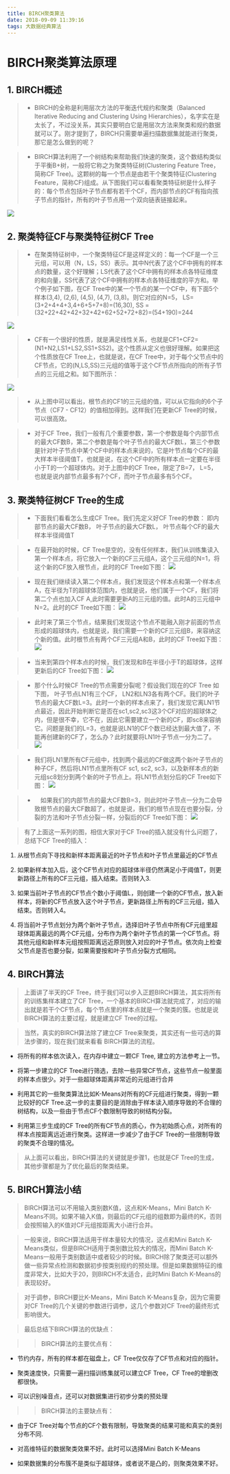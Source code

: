 ```yaml
---
title: BIRCH聚类算法
date: 2018-09-09 11:39:16
tags: 大数据经典算法
---
```

# BIRCH聚类算法原理

## 1. BIRCH概述
>+ BIRCH的全称是利用层次方法的平衡迭代规约和聚类（Balanced Iterative Reducing and Clustering Using Hierarchies），名字实在是太长了，不过没关系，其实只要明白它是用层次方法来聚类和规约数据就可以了。刚才提到了，BIRCH只需要单遍扫描数据集就能进行聚类，那它是怎么做到的呢？

>+ BIRCH算法利用了一个树结构来帮助我们快速的聚类，这个数结构类似于平衡B+树，一般将它称之为聚类特征树(Clustering Feature Tree，简称CF Tree)。这颗树的每一个节点是由若干个聚类特征(Clustering Feature，简称CF)组成。从下图我们可以看看聚类特征树是什么样子的：每个节点包括叶子节点都有若干个CF，而内部节点的CF有指向孩子节点的指针，所有的叶子节点用一个双向链表链接起来。
 
![](https://images2015.cnblogs.com/blog/1042406/201612/1042406-20161214141510979-1110473944.png)

## 2. 聚类特征CF与聚类特征树CF Tree
>+ 在聚类特征树中，一个聚类特征CF是这样定义的：每一个CF是一个三元组，可以用（N，LS，SS）表示。其中N代表了这个CF中拥有的样本点的数量，这个好理解；LS代表了这个CF中拥有的样本点各特征维度的和向量，SS代表了这个CF中拥有的样本点各特征维度的平方和。举个例子如下图，在CF Tree中的某一个节点的某一个CF中，有下面5个样本(3,4), (2,6), (4,5), (4,7), (3,8)。则它对应的N=5， LS=(3+2+4+4+3,4+6+5+7+8)=(16,30), SS =(32+22+42+42+32+42+62+52+72+82)=(54+190)=244

![](https://images2015.cnblogs.com/blog/1042406/201612/1042406-20161214142636542-611911122.png)

>+ CF有一个很好的性质，就是满足线性关系，也就是CF1+CF2=(N1+N2,LS1+LS2,SS1+SS2)。这个性质从定义也很好理解。如果把这个性质放在CF Tree上，也就是说，在CF Tree中，对于每个父节点中的CF节点，它的(N,LS,SS)三元组的值等于这个CF节点所指向的所有子节点的三元组之和。如下图所示：

![](https://images2015.cnblogs.com/blog/1042406/201612/1042406-20161214143717151-481214189.png)

>+ 从上图中可以看出，根节点的CF1的三元组的值，可以从它指向的6个子节点（CF7 - CF12）的值相加得到。这样我们在更新CF Tree的时候，可以很高效。

>+ 对于CF Tree，我们一般有几个重要参数，第一个参数是每个内部节点的最大CF数B，第二个参数是每个叶子节点的最大CF数L，第三个参数是针对叶子节点中某个CF中的样本点来说的，它是叶节点每个CF的最大样本半径阈值T，也就是说，在这个CF中的所有样本点一定要在半径小于T的一个超球体内。对于上图中的CF Tree，限定了B=7， L=5， 也就是说内部节点最多有7个CF，而叶子节点最多有5个CF。

## 3. 聚类特征树CF Tree的生成

>+ 下面我们看看怎么生成CF Tree。我们先定义好CF Tree的参数： 即内部节点的最大CF数B， 叶子节点的最大CF数L， 叶节点每个CF的最大样本半径阈值T

>+ 在最开始的时候，CF Tree是空的，没有任何样本，我们从训练集读入第一个样本点，将它放入一个新的CF三元组A，这个三元组的N=1，将这个新的CF放入根节点，此时的CF Tree如下图：
![](https://images2015.cnblogs.com/blog/1042406/201612/1042406-20161214145741042-147956564.png)

>+ 现在我们继续读入第二个样本点，我们发现这个样本点和第一个样本点A，在半径为T的超球体范围内，也就是说，他们属于一个CF，我们将第二个点也加入CF A,此时需要更新A的三元组的值。此时A的三元组中N=2。此时的CF Tree如下图：
![](https://images2015.cnblogs.com/blog/1042406/201612/1042406-20161214150223589-1415245002.png)

>+ 此时来了第三个节点，结果我们发现这个节点不能融入刚才前面的节点形成的超球体内，也就是说，我们需要一个新的CF三元组B，来容纳这个新的值。此时根节点有两个CF三元组A和B，此时的CF Tree如下图：
![](https://images2015.cnblogs.com/blog/1042406/201612/1042406-20161214150650073-546336265.png)

>+ 当来到第四个样本点的时候，我们发现和B在半径小于T的超球体，这样更新后的CF Tree如下图：
![](https://images2015.cnblogs.com/blog/1042406/201612/1042406-20161214150838964-947659827.png)

>+ 那个什么时候CF Tree的节点需要分裂呢？假设我们现在的CF Tree 如下图， 叶子节点LN1有三个CF， LN2和LN3各有两个CF。我们的叶子节点的最大CF数L=3。此时一个新的样本点来了，我们发现它离LN1节点最近，因此开始判断它是否在sc1,sc2,sc3这3个CF对应的超球体之内，但是很不幸，它不在，因此它需要建立一个新的CF，即sc8来容纳它。问题是我们的L=3，也就是说LN1的CF个数已经达到最大值了，不能再创建新的CF了，怎么办？此时就要将LN1叶子节点一分为二了。
![](https://images2015.cnblogs.com/blog/1042406/201612/1042406-20161214151047042-954364496.png)

>+ 我们将LN1里所有CF元组中，找到两个最远的CF做这两个新叶子节点的种子CF，然后将LN1节点里所有CF sc1, sc2, sc3，以及新样本点的新元组sc8划分到两个新的叶子节点上。将LN1节点划分后的CF Tree如下图：
![](https://images2015.cnblogs.com/blog/1042406/201612/1042406-20161214152939667-962958903.png)

>+ 　如果我们的内部节点的最大CF数B=3，则此时叶子节点一分为二会导致根节点的最大CF数超了，也就是说，我们的根节点现在也要分裂，分裂的方法和叶子节点分裂一样，分裂后的CF Tree如下图：
![](https://images2015.cnblogs.com/blog/1042406/201612/1042406-20161214152939667-962958903.png)

> 有了上面这一系列的图，相信大家对于CF Tree的插入就没有什么问题了，总结下CF Tree的插入：

1. 从根节点向下寻找和新样本距离最近的叶子节点和叶子节点里最近的CF节点

2. 如果新样本加入后，这个CF节点对应的超球体半径仍然满足小于阈值T，则更新路径上所有的CF三元组，插入结束。否则转入3.

3. 如果当前叶子节点的CF节点个数小于阈值L，则创建一个新的CF节点，放入新样本，将新的CF节点放入这个叶子节点，更新路径上所有的CF三元组，插入结束。否则转入4。

4. 将当前叶子节点划分为两个新叶子节点，选择旧叶子节点中所有CF元组里超球体距离最远的两个CF元组，分布作为两个新叶子节点的第一个CF节点。将其他元组和新样本元组按照距离远近原则放入对应的叶子节点。依次向上检查父节点是否也要分裂，如果需要按和叶子节点分裂方式相同。

## 4. BIRCH算法
> 上面讲了半天的CF Tree，终于我们可以步入正题BIRCH算法，其实将所有的训练集样本建立了CF Tree，一个基本的BIRCH算法就完成了，对应的输出就是若干个CF节点，每个节点里的样本点就是一个聚类的簇。也就是说BIRCH算法的主要过程，就是建立CF Tree的过程。

> 当然，真实的BIRCH算法除了建立CF Tree来聚类，其实还有一些可选的算法步骤的，现在我们就来看看 BIRCH算法的流程。

* 将所有的样本依次读入，在内存中建立一颗CF Tree, 建立的方法参考上一节。

* 将第一步建立的CF Tree进行筛选，去除一些异常CF节点，这些节点一般里面的样本点很少。对于一些超球体距离非常近的元组进行合并
* 利用其它的一些聚类算法比如K-Means对所有的CF元组进行聚类，得到一颗比较好的CF Tree.这一步的主要目的是消除由于样本读入顺序导致的不合理的树结构，以及一些由于节点CF个数限制导致的树结构分裂。
* 利用第三步生成的CF Tree的所有CF节点的质心，作为初始质心点，对所有的样本点按距离远近进行聚类。这样进一步减少了由于CF Tree的一些限制导致的聚类不合理的情况。

> 从上面可以看出，BIRCH算法的关键就是步骤1，也就是CF Tree的生成，其他步骤都是为了优化最后的聚类结果。

## 5. BIRCH算法小结
> BIRCH算法可以不用输入类别数K值，这点和K-Means，Mini Batch K-Means不同。如果不输入K值，则最后的CF元组的组数即为最终的K，否则会按照输入的K值对CF元组按距离大小进行合并。

> 一般来说，BIRCH算法适用于样本量较大的情况，这点和Mini Batch K-Means类似，但是BIRCH适用于类别数比较大的情况，而Mini Batch K-Means一般用于类别数适中或者较少的时候。BIRCH除了聚类还可以额外做一些异常点检测和数据初步按类别规约的预处理。但是如果数据特征的维度非常大，比如大于20，则BIRCH不太适合，此时Mini Batch K-Means的表现较好。

> 对于调参，BIRCH要比K-Means，Mini Batch K-Means复杂，因为它需要对CF Tree的几个关键的参数进行调参，这几个参数对CF Tree的最终形式影响很大。

> 最后总结下BIRCH算法的优缺点：

>> BIRCH算法的主要优点有：

* 节约内存，所有的样本都在磁盘上，CF Tree仅仅存了CF节点和对应的指针。

* 聚类速度快，只需要一遍扫描训练集就可以建立CF Tree，CF Tree的增删改都很快。

* 可以识别噪音点，还可以对数据集进行初步分类的预处理

>> BIRCH算法的主要缺点有：

* 由于CF Tree对每个节点的CF个数有限制，导致聚类的结果可能和真实的类别分布不同.

* 对高维特征的数据聚类效果不好。此时可以选择Mini Batch K-Means

* 如果数据集的分布簇不是类似于超球体，或者说不是凸的，则聚类效果不好。